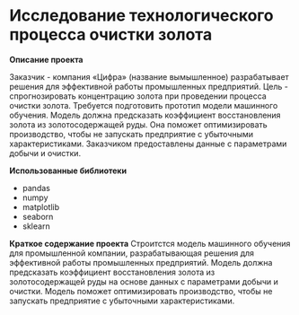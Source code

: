 # Исследование технологического процесса очистки золота
**Описание проекта**

Заказчик - компания «Цифра» (название вымышленное) разрабатывает решения для эффективной работы промышленных предприятий.
Цель - спрогнозировать концентрацию золота при проведении процесса очистки золота.
Требуется подготовить прототип модели машинного обучения. Модель должна предсказать коэффициент восстановления золота из золотосодержащей руды. Она поможет оптимизировать производство, чтобы не запускать предприятие с убыточными характеристиками. 
Заказчиком предоставлены данные с параметрами добычи и очистки.


**Использованные библиотеки**
- pandas
- numpy
- matplotlib
- seaborn
- sklearn

**Краткое содержание проекта**
Строитстся модель машинного обучения для промышленной компании, разрабатывающая решения для эффективной работы промышленных предприятий. Модель должна предсказать коэффициент восстановления золота из золотосодержащей руды на основе данных с параметрами добычи и очистки. Модель поможет оптимизировать производство, чтобы не запускать предприятие с убыточными характеристиками.
